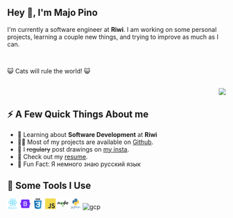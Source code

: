 <h2>Hey 👋, I'm Majo Pino</h2>
<p>I'm currently a software engineer at <strong>Riwi</strong>. I am working on some personal projects, learning a couple new things, and trying to improve as much as I can.</p>
<br>
<p>😺 Cats will rule the world! 😺</p>
<br>
<img align="right" src="https://media.giphy.com/media/JIX9t2j0ZTN9S/giphy.gif?cid=790b7611c7ipme8vje5kz967h495e26t4f4oukcrwmtza55t&ep=v1_gifs_search&rid=giphy.gif&ct=g" height:"300px" width:"300px" />
<br>
<h2>⚡️ A Few Quick Things About me</h2>
<ul>
<li>🧐 Learning about <strong>Software Development</strong> at <strong>Riwi</strong></li>
<li>👨‍💻 Most of my projects are available on <a href="https://github.com/MajoPino">Github</a>.</li>
<li>📝 I <del>regulary</del> post drawings on <a href="https://www.instagram.com/kittensune321/">my insta</a>.</li>
<li>📙 Check out my <a href="resume">resume</a>.</li>
<li>🎉 Fun Fact: Я немного знаю русский язык</li>
</ul>
<h2>🚀 Some Tools I Use</h2>
<p align="left">
<img src="https://raw.githubusercontent.com/devicons/devicon/master/icons/react/react-original-wordmark.svg" alt="react" width="25" height="25" />
<img src="https://raw.githubusercontent.com/devicons/devicon/master/icons/bootstrap/bootstrap-plain.svg" alt="bootstrap" width="25" height="25" />
<img src="https://raw.githubusercontent.com/devicons/devicon/master/icons/css3/css3-original-wordmark.svg" alt="css3" width="25" height="25" />
<img src="https://raw.githubusercontent.com/devicons/devicon/master/icons/javascript/javascript-original.svg" alt="javascript" width="25" height="25" />
<img src="https://raw.githubusercontent.com/devicons/devicon/master/icons/nodejs/nodejs-original-wordmark.svg" alt="nodejs" width="25" height="25" />
<img src="https://raw.githubusercontent.com/devicons/devicon/master/icons/python/python-original-wordmark.svg" alt="python" width="25" height="25" />
<img src="https://www.vectorlogo.zone/logos/google_cloud/google_cloud-icon.svg" alt="gcp" width="25" height="25" />
</p>
